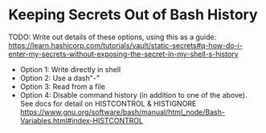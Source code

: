 # Keeping Secrets Out of Bash History

TODO: Write out details of these options, using this as a guide:
https://learn.hashicorp.com/tutorials/vault/static-secrets#q-how-do-i-enter-my-secrets-without-exposing-the-secret-in-my-shell-s-history
- Option 1: Write directly in shell
- Option 2: Use a dash"-"
- Option 3: Read from a file
- Option 4: Disable command history (in addition to one of the above). See docs for detail on HISTCONTROL & HISTIGNORE https://www.gnu.org/software/bash/manual/html_node/Bash-Variables.html#index-HISTCONTROL
